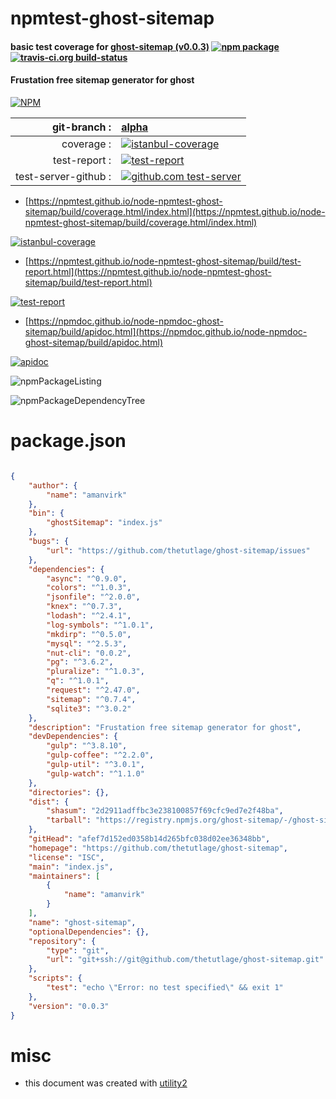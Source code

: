 # npmtest-ghost-sitemap

#### basic test coverage for  [ghost-sitemap (v0.0.3)](https://github.com/thetutlage/ghost-sitemap)  [![npm package](https://img.shields.io/npm/v/npmtest-ghost-sitemap.svg?style=flat-square)](https://www.npmjs.org/package/npmtest-ghost-sitemap) [![travis-ci.org build-status](https://api.travis-ci.org/npmtest/node-npmtest-ghost-sitemap.svg)](https://travis-ci.org/npmtest/node-npmtest-ghost-sitemap)

#### Frustation free sitemap generator for ghost

[![NPM](https://nodei.co/npm/ghost-sitemap.png?downloads=true&downloadRank=true&stars=true)](https://www.npmjs.com/package/ghost-sitemap)

| git-branch : | [alpha](https://github.com/npmtest/node-npmtest-ghost-sitemap/tree/alpha)|
|--:|:--|
| coverage : | [![istanbul-coverage](https://npmtest.github.io/node-npmtest-ghost-sitemap/build/coverage.badge.svg)](https://npmtest.github.io/node-npmtest-ghost-sitemap/build/coverage.html/index.html)|
| test-report : | [![test-report](https://npmtest.github.io/node-npmtest-ghost-sitemap/build/test-report.badge.svg)](https://npmtest.github.io/node-npmtest-ghost-sitemap/build/test-report.html)|
| test-server-github : | [![github.com test-server](https://npmtest.github.io/node-npmtest-ghost-sitemap/GitHub-Mark-32px.png)](https://npmtest.github.io/node-npmtest-ghost-sitemap/build/app/index.html) | | build-artifacts : | [![build-artifacts](https://npmtest.github.io/node-npmtest-ghost-sitemap/glyphicons_144_folder_open.png)](https://github.com/npmtest/node-npmtest-ghost-sitemap/tree/gh-pages/build)|

- [https://npmtest.github.io/node-npmtest-ghost-sitemap/build/coverage.html/index.html](https://npmtest.github.io/node-npmtest-ghost-sitemap/build/coverage.html/index.html)

[![istanbul-coverage](https://npmtest.github.io/node-npmtest-ghost-sitemap/build/screenCapture.buildCi.browser.%252Ftmp%252Fbuild%252Fcoverage.lib.html.png)](https://npmtest.github.io/node-npmtest-ghost-sitemap/build/coverage.html/index.html)

- [https://npmtest.github.io/node-npmtest-ghost-sitemap/build/test-report.html](https://npmtest.github.io/node-npmtest-ghost-sitemap/build/test-report.html)

[![test-report](https://npmtest.github.io/node-npmtest-ghost-sitemap/build/screenCapture.buildCi.browser.%252Ftmp%252Fbuild%252Ftest-report.html.png)](https://npmtest.github.io/node-npmtest-ghost-sitemap/build/test-report.html)

- [https://npmdoc.github.io/node-npmdoc-ghost-sitemap/build/apidoc.html](https://npmdoc.github.io/node-npmdoc-ghost-sitemap/build/apidoc.html)

[![apidoc](https://npmdoc.github.io/node-npmdoc-ghost-sitemap/build/screenCapture.buildCi.browser.%252Ftmp%252Fbuild%252Fapidoc.html.png)](https://npmdoc.github.io/node-npmdoc-ghost-sitemap/build/apidoc.html)

![npmPackageListing](https://npmtest.github.io/node-npmtest-ghost-sitemap/build/screenCapture.npmPackageListing.svg)

![npmPackageDependencyTree](https://npmtest.github.io/node-npmtest-ghost-sitemap/build/screenCapture.npmPackageDependencyTree.svg)



# package.json

```json

{
    "author": {
        "name": "amanvirk"
    },
    "bin": {
        "ghostSitemap": "index.js"
    },
    "bugs": {
        "url": "https://github.com/thetutlage/ghost-sitemap/issues"
    },
    "dependencies": {
        "async": "^0.9.0",
        "colors": "^1.0.3",
        "jsonfile": "^2.0.0",
        "knex": "^0.7.3",
        "lodash": "^2.4.1",
        "log-symbols": "^1.0.1",
        "mkdirp": "^0.5.0",
        "mysql": "^2.5.3",
        "nut-cli": "0.0.2",
        "pg": "^3.6.2",
        "pluralize": "^1.0.3",
        "q": "^1.0.1",
        "request": "^2.47.0",
        "sitemap": "^0.7.4",
        "sqlite3": "^3.0.2"
    },
    "description": "Frustation free sitemap generator for ghost",
    "devDependencies": {
        "gulp": "^3.8.10",
        "gulp-coffee": "^2.2.0",
        "gulp-util": "^3.0.1",
        "gulp-watch": "^1.1.0"
    },
    "directories": {},
    "dist": {
        "shasum": "2d2911adffbc3e238100857f69cfc9ed7e2f48ba",
        "tarball": "https://registry.npmjs.org/ghost-sitemap/-/ghost-sitemap-0.0.3.tgz"
    },
    "gitHead": "afef7d152ed0358b14d265bfc038d02ee36348bb",
    "homepage": "https://github.com/thetutlage/ghost-sitemap",
    "license": "ISC",
    "main": "index.js",
    "maintainers": [
        {
            "name": "amanvirk"
        }
    ],
    "name": "ghost-sitemap",
    "optionalDependencies": {},
    "repository": {
        "type": "git",
        "url": "git+ssh://git@github.com/thetutlage/ghost-sitemap.git"
    },
    "scripts": {
        "test": "echo \"Error: no test specified\" && exit 1"
    },
    "version": "0.0.3"
}
```



# misc
- this document was created with [utility2](https://github.com/kaizhu256/node-utility2)
